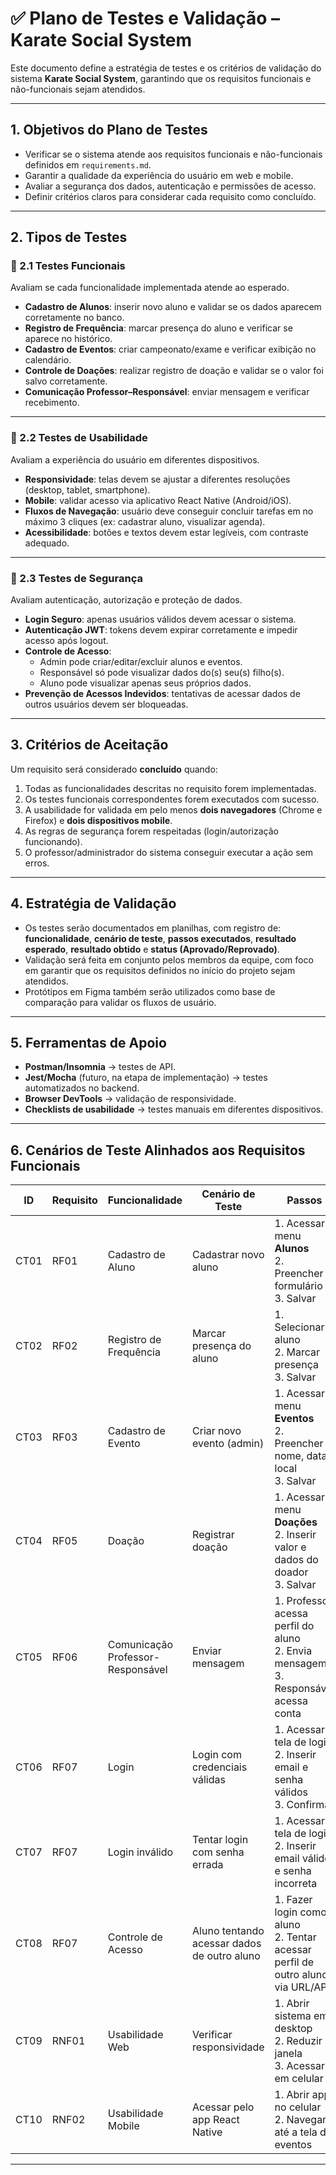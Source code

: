 # ✅ Plano de Testes e Validação – Karate Social System

Este documento define a estratégia de testes e os critérios de validação do sistema **Karate Social System**, garantindo que os requisitos funcionais e não-funcionais sejam atendidos.

---

## 1. Objetivos do Plano de Testes
- Verificar se o sistema atende aos requisitos funcionais e não-funcionais definidos em `requirements.md`.
- Garantir a qualidade da experiência do usuário em web e mobile.
- Avaliar a segurança dos dados, autenticação e permissões de acesso.
- Definir critérios claros para considerar cada requisito como concluído.

---

## 2. Tipos de Testes

### 🔹 2.1 Testes Funcionais
Avaliam se cada funcionalidade implementada atende ao esperado.
- **Cadastro de Alunos**: inserir novo aluno e validar se os dados aparecem corretamente no banco.
- **Registro de Frequência**: marcar presença do aluno e verificar se aparece no histórico.
- **Cadastro de Eventos**: criar campeonato/exame e verificar exibição no calendário.
- **Controle de Doações**: realizar registro de doação e validar se o valor foi salvo corretamente.
- **Comunicação Professor–Responsável**: enviar mensagem e verificar recebimento.

---

### 🔹 2.2 Testes de Usabilidade
Avaliam a experiência do usuário em diferentes dispositivos.
- **Responsividade**: telas devem se ajustar a diferentes resoluções (desktop, tablet, smartphone).
- **Mobile**: validar acesso via aplicativo React Native (Android/iOS).
- **Fluxos de Navegação**: usuário deve conseguir concluir tarefas em no máximo 3 cliques (ex: cadastrar aluno, visualizar agenda).
- **Acessibilidade**: botões e textos devem estar legíveis, com contraste adequado.

---

### 🔹 2.3 Testes de Segurança
Avaliam autenticação, autorização e proteção de dados.
- **Login Seguro**: apenas usuários válidos devem acessar o sistema.
- **Autenticação JWT**: tokens devem expirar corretamente e impedir acesso após logout.
- **Controle de Acesso**:  
  - Admin pode criar/editar/excluir alunos e eventos.  
  - Responsável só pode visualizar dados do(s) seu(s) filho(s).  
  - Aluno pode visualizar apenas seus próprios dados.  
- **Prevenção de Acessos Indevidos**: tentativas de acessar dados de outros usuários devem ser bloqueadas.

---

## 3. Critérios de Aceitação

Um requisito será considerado **concluído** quando:
1. Todas as funcionalidades descritas no requisito forem implementadas.
2. Os testes funcionais correspondentes forem executados com sucesso.
3. A usabilidade for validada em pelo menos **dois navegadores** (Chrome e Firefox) e **dois dispositivos mobile**.
4. As regras de segurança forem respeitadas (login/autorização funcionando).
5. O professor/administrador do sistema conseguir executar a ação sem erros.

---

## 4. Estratégia de Validação

- Os testes serão documentados em planilhas, com registro de: **funcionalidade**, **cenário de teste**, **passos executados**, **resultado esperado**, **resultado obtido** e **status (Aprovado/Reprovado)**.
- Validação será feita em conjunto pelos membros da equipe, com foco em garantir que os requisitos definidos no início do projeto sejam atendidos.
- Protótipos em Figma também serão utilizados como base de comparação para validar os fluxos de usuário.

---

## 5. Ferramentas de Apoio
- **Postman/Insomnia** → testes de API.  
- **Jest/Mocha** (futuro, na etapa de implementação) → testes automatizados no backend.  
- **Browser DevTools** → validação de responsividade.  
- **Checklists de usabilidade** → testes manuais em diferentes dispositivos.  

---

## 6. Cenários de Teste Alinhados aos Requisitos Funcionais

| ID   | Requisito | Funcionalidade          | Cenário de Teste | Passos | Resultado Esperado | Status |
|------|-----------|-------------------------|------------------|--------|--------------------|--------|
| CT01 | RF01      | Cadastro de Aluno       | Cadastrar novo aluno | 1. Acessar menu **Alunos** <br> 2. Preencher formulário <br> 3. Salvar | Aluno é salvo no banco e aparece na lista | A definir |
| CT02 | RF02      | Registro de Frequência  | Marcar presença do aluno | 1. Selecionar aluno <br> 2. Marcar presença <br> 3. Salvar | Frequência aparece no histórico do aluno | A definir |
| CT03 | RF03      | Cadastro de Evento      | Criar novo evento (admin) | 1. Acessar menu **Eventos** <br> 2. Preencher nome, data, local <br> 3. Salvar | Evento é exibido no calendário | A definir |
| CT04 | RF05      | Doação                  | Registrar doação | 1. Acessar menu **Doações** <br> 2. Inserir valor e dados do doador <br> 3. Salvar | Doação registrada no banco e listada em relatórios | A definir |
| CT05 | RF06      | Comunicação Professor-Responsável | Enviar mensagem | 1. Professor acessa perfil do aluno <br> 2. Envia mensagem <br> 3. Responsável acessa conta | Mensagem aparece na conta do responsável | A definir |
| CT06 | RF07      | Login                   | Login com credenciais válidas | 1. Acessar tela de login <br> 2. Inserir email e senha válidos <br> 3. Confirmar | Usuário acessa o sistema com token JWT válido | A definir |
| CT07 | RF07      | Login inválido          | Tentar login com senha errada | 1. Acessar tela de login <br> 2. Inserir email válido e senha incorreta | Sistema retorna erro `401 Unauthorized` | A definir |
| CT08 | RF07      | Controle de Acesso      | Aluno tentando acessar dados de outro aluno | 1. Fazer login como aluno <br> 2. Tentar acessar perfil de outro aluno via URL/API | Sistema bloqueia acesso (erro `403 Forbidden`) | A definir |
| CT09 | RNF01     | Usabilidade Web         | Verificar responsividade | 1. Abrir sistema em desktop <br> 2. Reduzir janela <br> 3. Acessar em celular | Interface se adapta sem perda de informações | A definir |
| CT10 | RNF02     | Usabilidade Mobile      | Acessar pelo app React Native | 1. Abrir app no celular <br> 2. Navegar até a tela de eventos | Layout é exibido corretamente e interativo | A definir |

---



